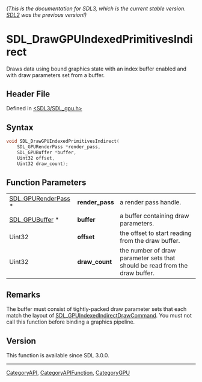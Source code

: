 ###### (This is the documentation for SDL3, which is the current stable version. [SDL2](https://wiki.libsdl.org/SDL2/) was the previous version!)
# SDL_DrawGPUIndexedPrimitivesIndirect

Draws data using bound graphics state with an index buffer enabled and with draw parameters set from a buffer.

## Header File

Defined in [<SDL3/SDL_gpu.h>](https://github.com/libsdl-org/SDL/blob/main/include/SDL3/SDL_gpu.h)

## Syntax

```c
void SDL_DrawGPUIndexedPrimitivesIndirect(
    SDL_GPURenderPass *render_pass,
    SDL_GPUBuffer *buffer,
    Uint32 offset,
    Uint32 draw_count);
```

## Function Parameters

|                                          |                 |                                                                             |
| ---------------------------------------- | --------------- | --------------------------------------------------------------------------- |
| [SDL_GPURenderPass](SDL_GPURenderPass) * | **render_pass** | a render pass handle.                                                       |
| [SDL_GPUBuffer](SDL_GPUBuffer) *         | **buffer**      | a buffer containing draw parameters.                                        |
| Uint32                                   | **offset**      | the offset to start reading from the draw buffer.                           |
| Uint32                                   | **draw_count**  | the number of draw parameter sets that should be read from the draw buffer. |

## Remarks

The buffer must consist of tightly-packed draw parameter sets that each
match the layout of
[SDL_GPUIndexedIndirectDrawCommand](SDL_GPUIndexedIndirectDrawCommand). You
must not call this function before binding a graphics pipeline.

## Version

This function is available since SDL 3.0.0.

----
[CategoryAPI](CategoryAPI), [CategoryAPIFunction](CategoryAPIFunction), [CategoryGPU](CategoryGPU)

